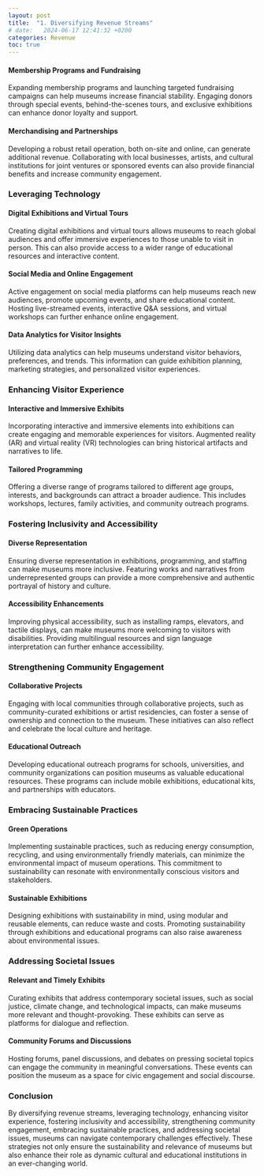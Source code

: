 ```yaml
---
layout: post
title:  "1. Diversifying Revenue Streams"
# date:   2024-06-17 12:41:32 +0200
categories: Revenue
toc: true
---
```


#### **Membership Programs and Fundraising**
Expanding membership programs and launching targeted fundraising campaigns can help museums increase financial stability. Engaging donors through special events, behind-the-scenes tours, and exclusive exhibitions can enhance donor loyalty and support.

#### **Merchandising and Partnerships**
Developing a robust retail operation, both on-site and online, can generate additional revenue. Collaborating with local businesses, artists, and cultural institutions for joint ventures or sponsored events can also provide financial benefits and increase community engagement.

### **Leveraging Technology**

#### **Digital Exhibitions and Virtual Tours**
Creating digital exhibitions and virtual tours allows museums to reach global audiences and offer immersive experiences to those unable to visit in person. This can also provide access to a wider range of educational resources and interactive content.

#### **Social Media and Online Engagement**
Active engagement on social media platforms can help museums reach new audiences, promote upcoming events, and share educational content. Hosting live-streamed events, interactive Q&A sessions, and virtual workshops can further enhance online engagement.

#### **Data Analytics for Visitor Insights**
Utilizing data analytics can help museums understand visitor behaviors, preferences, and trends. This information can guide exhibition planning, marketing strategies, and personalized visitor experiences.

### **Enhancing Visitor Experience**

#### **Interactive and Immersive Exhibits**
Incorporating interactive and immersive elements into exhibitions can create engaging and memorable experiences for visitors. Augmented reality (AR) and virtual reality (VR) technologies can bring historical artifacts and narratives to life.

#### **Tailored Programming**
Offering a diverse range of programs tailored to different age groups, interests, and backgrounds can attract a broader audience. This includes workshops, lectures, family activities, and community outreach programs.

### **Fostering Inclusivity and Accessibility**

#### **Diverse Representation**
Ensuring diverse representation in exhibitions, programming, and staffing can make museums more inclusive. Featuring works and narratives from underrepresented groups can provide a more comprehensive and authentic portrayal of history and culture.

#### **Accessibility Enhancements**
Improving physical accessibility, such as installing ramps, elevators, and tactile displays, can make museums more welcoming to visitors with disabilities. Providing multilingual resources and sign language interpretation can further enhance accessibility.

### **Strengthening Community Engagement**

#### **Collaborative Projects**
Engaging with local communities through collaborative projects, such as community-curated exhibitions or artist residencies, can foster a sense of ownership and connection to the museum. These initiatives can also reflect and celebrate the local culture and heritage.

#### **Educational Outreach**
Developing educational outreach programs for schools, universities, and community organizations can position museums as valuable educational resources. These programs can include mobile exhibitions, educational kits, and partnerships with educators.

### **Embracing Sustainable Practices**

#### **Green Operations**
Implementing sustainable practices, such as reducing energy consumption, recycling, and using environmentally friendly materials, can minimize the environmental impact of museum operations. This commitment to sustainability can resonate with environmentally conscious visitors and stakeholders.

#### **Sustainable Exhibitions**
Designing exhibitions with sustainability in mind, using modular and reusable elements, can reduce waste and costs. Promoting sustainability through exhibitions and educational programs can also raise awareness about environmental issues.

### **Addressing Societal Issues**

#### **Relevant and Timely Exhibits**
Curating exhibits that address contemporary societal issues, such as social justice, climate change, and technological impacts, can make museums more relevant and thought-provoking. These exhibits can serve as platforms for dialogue and reflection.

#### **Community Forums and Discussions**
Hosting forums, panel discussions, and debates on pressing societal topics can engage the community in meaningful conversations. These events can position the museum as a space for civic engagement and social discourse.

### **Conclusion**

By diversifying revenue streams, leveraging technology, enhancing visitor experience, fostering inclusivity and accessibility, strengthening community engagement, embracing sustainable practices, and addressing societal issues, museums can navigate contemporary challenges effectively. These strategies not only ensure the sustainability and relevance of museums but also enhance their role as dynamic cultural and educational institutions in an ever-changing world.